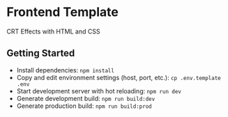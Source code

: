 # Frontend Template
CRT Effects with HTML and CSS

## Getting Started
- Install dependencies: `npm install`
- Copy and edit environment settings (host, port, etc.): `cp .env.template .env`
- Start development server with hot reloading: `npm run dev`
- Generate development build: `npm run build:dev`
- Generate production build: `npm run build:prod`
